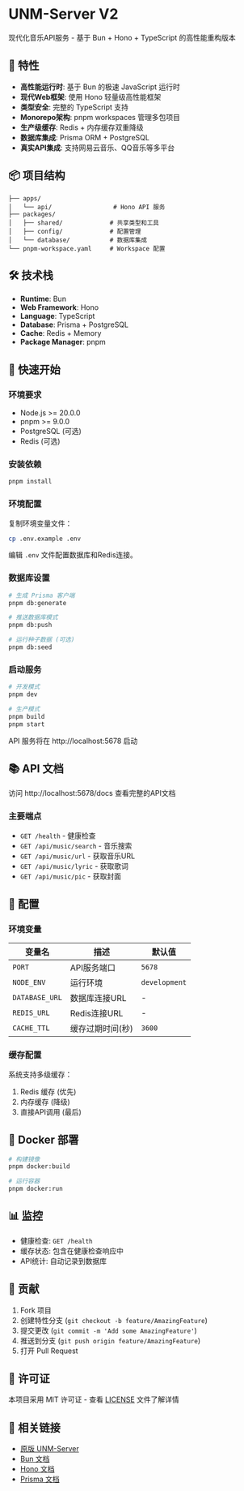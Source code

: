 # UNM-Server V2

现代化音乐API服务 - 基于 Bun + Hono + TypeScript 的高性能重构版本

## 🚀 特性

- **高性能运行时**: 基于 Bun 的极速 JavaScript 运行时
- **现代Web框架**: 使用 Hono 轻量级高性能框架
- **类型安全**: 完整的 TypeScript 支持
- **Monorepo架构**: pnpm workspaces 管理多包项目
- **生产级缓存**: Redis + 内存缓存双重降级
- **数据库集成**: Prisma ORM + PostgreSQL
- **真实API集成**: 支持网易云音乐、QQ音乐等多平台

## 📦 项目结构

```
├── apps/
│   └── api/                 # Hono API 服务
├── packages/
│   ├── shared/             # 共享类型和工具
│   ├── config/             # 配置管理
│   └── database/           # 数据库集成
└── pnpm-workspace.yaml     # Workspace 配置
```

## 🛠️ 技术栈

- **Runtime**: Bun
- **Web Framework**: Hono
- **Language**: TypeScript
- **Database**: Prisma + PostgreSQL
- **Cache**: Redis + Memory
- **Package Manager**: pnpm

## 🚀 快速开始

### 环境要求

- Node.js >= 20.0.0
- pnpm >= 9.0.0
- PostgreSQL (可选)
- Redis (可选)

### 安装依赖

```bash
pnpm install
```

### 环境配置

复制环境变量文件：

```bash
cp .env.example .env
```

编辑 `.env` 文件配置数据库和Redis连接。

### 数据库设置

```bash
# 生成 Prisma 客户端
pnpm db:generate

# 推送数据库模式
pnpm db:push

# 运行种子数据 (可选)
pnpm db:seed
```

### 启动服务

```bash
# 开发模式
pnpm dev

# 生产模式
pnpm build
pnpm start
```

API 服务将在 http://localhost:5678 启动

## 📚 API 文档

访问 http://localhost:5678/docs 查看完整的API文档

### 主要端点

- `GET /health` - 健康检查
- `GET /api/music/search` - 音乐搜索
- `GET /api/music/url` - 获取音乐URL
- `GET /api/music/lyric` - 获取歌词
- `GET /api/music/pic` - 获取封面

## 🔧 配置

### 环境变量

| 变量名 | 描述 | 默认值 |
|--------|------|--------|
| `PORT` | API服务端口 | `5678` |
| `NODE_ENV` | 运行环境 | `development` |
| `DATABASE_URL` | 数据库连接URL | - |
| `REDIS_URL` | Redis连接URL | - |
| `CACHE_TTL` | 缓存过期时间(秒) | `3600` |

### 缓存配置

系统支持多级缓存：
1. Redis 缓存 (优先)
2. 内存缓存 (降级)
3. 直接API调用 (最后)

## 🐳 Docker 部署

```bash
# 构建镜像
pnpm docker:build

# 运行容器
pnpm docker:run
```

## 📊 监控

- 健康检查: `GET /health`
- 缓存状态: 包含在健康检查响应中
- API统计: 自动记录到数据库

## 🤝 贡献

1. Fork 项目
2. 创建特性分支 (`git checkout -b feature/AmazingFeature`)
3. 提交更改 (`git commit -m 'Add some AmazingFeature'`)
4. 推送到分支 (`git push origin feature/AmazingFeature`)
5. 打开 Pull Request

## 📄 许可证

本项目采用 MIT 许可证 - 查看 [LICENSE](LICENSE) 文件了解详情

## 🔗 相关链接

- [原版 UNM-Server](https://github.com/iamtaihan/UNM-Server)
- [Bun 文档](https://bun.sh/docs)
- [Hono 文档](https://hono.dev/)
- [Prisma 文档](https://www.prisma.io/docs)
